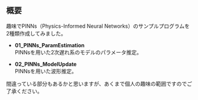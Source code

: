 ## 概要

趣味でPINNs（Physics-Informed Neural Networks）のサンプルプログラムを2種類作成してみました。

- **01_PINNs_ParamEstimation**  
  PINNsを用いた2次遅れ系のモデルのパラメータ推定。

- **02_PINNs_ModelUpdate**  
  PINNsを用いた波形推定。

間違っている部分もあるかと思いますが、あくまで個人の趣味の範囲ですのでご了承ください。

